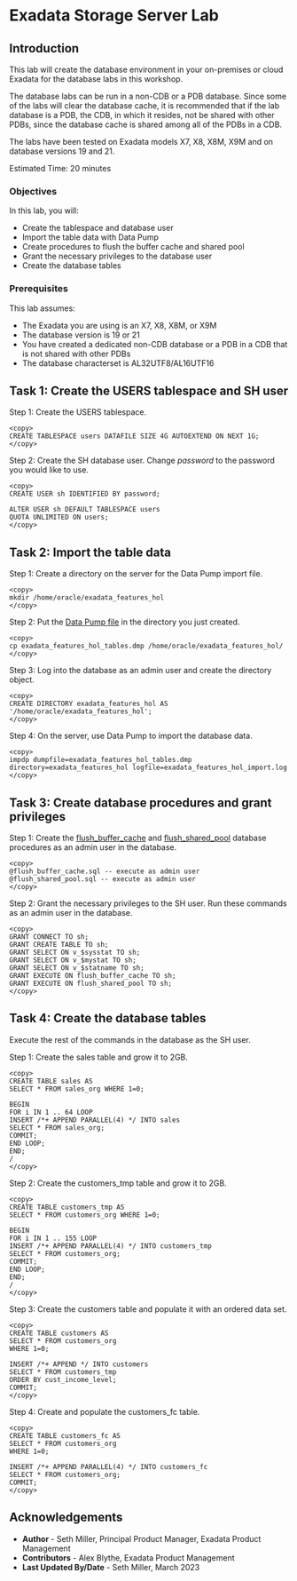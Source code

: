 # Exadata Storage Server Lab

## Introduction

This lab will create the database environment in your on-premises or cloud Exadata for the database labs in this workshop.

The database labs can be run in a non-CDB or a PDB database. Since some of the labs will clear the database cache, it is recommended that if the lab database is a PDB, the CDB, in which it resides, not be shared with other PDBs, since the database cache is shared among all of the PDBs in a CDB.

The labs have been tested on Exadata models X7, X8, X8M, X9M and on database versions 19 and 21.

Estimated Time: 20 minutes

### Objectives

In this lab, you will:
* Create the tablespace and database user
* Import the table data with Data Pump
* Create procedures to flush the buffer cache and shared pool
* Grant the necessary privileges to the database user
* Create the database tables

### Prerequisites

This lab assumes:
* The Exadata you are using is an X7, X8, X8M, or X9M
* The database version is 19 or 21
* You have created a dedicated non-CDB database or a PDB in a CDB that is not shared with other PDBs
* The database characterset is AL32UTF8/AL16UTF16

## Task 1: Create the USERS tablespace and SH user

Step 1: Create the USERS tablespace.
```text
<copy>
CREATE TABLESPACE users DATAFILE SIZE 4G AUTOEXTEND ON NEXT 1G;
</copy>
```

Step 2: Create the SH database user. Change <i>password</i> to the password you would like to use.
```text
<copy>
CREATE USER sh IDENTIFIED BY password;

ALTER USER sh DEFAULT TABLESPACE users
QUOTA UNLIMITED ON users;
</copy>
```

## Task 2: Import the table data

Step 1: Create a directory on the server for the Data Pump import file.
```text
<copy>
mkdir /home/oracle/exadata_features_hol
</copy>
```

Step 2: Put the [Data Pump file](https://github.com/oracle-livelabs/cloud-database-services/blob/main/exadata-features/prep/files/exadata_features_hol_tables.dmp) in the directory you just created.
```text
<copy>
cp exadata_features_hol_tables.dmp /home/oracle/exadata_features_hol/
</copy>
```

Step 3: Log into the database as an admin user and create the directory object.
```text
<copy>
CREATE DIRECTORY exadata_features_hol AS '/home/oracle/exadata_features_hol';
</copy>
```

Step 4: On the server, use Data Pump to import the database data.
```text
<copy>
impdp dumpfile=exadata_features_hol_tables.dmp directory=exadata_features_hol logfile=exadata_features_hol_import.log
</copy>
```

## Task 3: Create database procedures and grant privileges

Step 1: Create the [flush_buffer_cache](https://github.com/oracle-livelabs/cloud-database-services/blob/main/exadata-features/prep/files/flush_buffer_cache.sql) and [flush_shared_pool](https://github.com/oracle-livelabs/cloud-database-services/blob/main/exadata-features/prep/files/flush_shared_pool.sql) database procedures as an admin user in the database.
```text
<copy>
@flush_buffer_cache.sql -- execute as admin user
@flush_shared_pool.sql -- execute as admin user
</copy>
```

Step 2: Grant the necessary privileges to the SH user. Run these commands as an admin user in the database.
```text
<copy>
GRANT CONNECT TO sh;
GRANT CREATE TABLE TO sh;
GRANT SELECT ON v_$sysstat TO sh;
GRANT SELECT ON v_$mystat TO sh;
GRANT SELECT ON v_$statname TO sh;
GRANT EXECUTE ON flush_buffer_cache TO sh;
GRANT EXECUTE ON flush_shared_pool TO sh;
</copy>
```

## Task 4: Create the database tables

Execute the rest of the commands in the database as the SH user.

Step 1: Create the sales table and grow it to 2GB.
```text
<copy>
CREATE TABLE sales AS
SELECT * FROM sales_org WHERE 1=0;

BEGIN
FOR i IN 1 .. 64 LOOP
INSERT /*+ APPEND PARALLEL(4) */ INTO sales
SELECT * FROM sales_org;
COMMIT;
END LOOP;
END;
/
</copy>
```

Step 2: Create the customers_tmp table and grow it to 2GB.
```text
<copy>
CREATE TABLE customers_tmp AS
SELECT * FROM customers_org WHERE 1=0;

BEGIN
FOR i IN 1 .. 155 LOOP
INSERT /*+ APPEND PARALLEL(4) */ INTO customers_tmp
SELECT * FROM customers_org;
COMMIT;
END LOOP;
END;
/
</copy>
```

Step 3: Create the customers table and populate it with an ordered data set.
```text
<copy>
CREATE TABLE customers AS
SELECT * FROM customers_org
WHERE 1=0;

INSERT /*+ APPEND */ INTO customers
SELECT * FROM customers_tmp
ORDER BY cust_income_level;
COMMIT;
</copy>
```

Step 4: Create and populate the customers_fc table.
```text
<copy>
CREATE TABLE customers_fc AS
SELECT * FROM customers_org
WHERE 1=0;

INSERT /*+ APPEND PARALLEL(4) */ INTO customers_fc
SELECT * FROM customers_org;
COMMIT;
</copy>
```

## Acknowledgements
* **Author** - Seth Miller, Principal Product Manager, Exadata Product Management
* **Contributors** - Alex Blythe, Exadata Product Management
* **Last Updated By/Date** - Seth Miller, March 2023